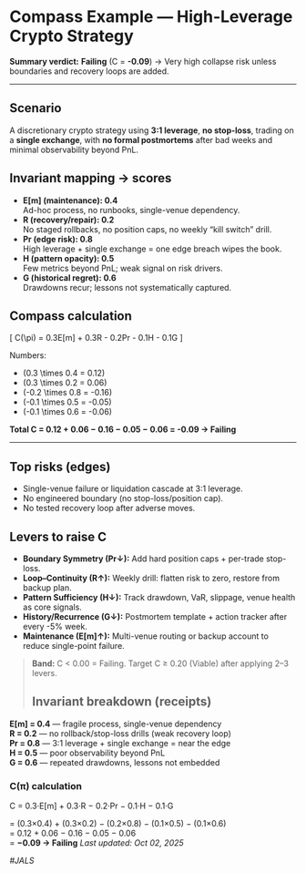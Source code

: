 # Compass Example — High-Leverage Crypto Strategy

**Summary verdict:** **Failing** (C = **-0.09**) → Very high collapse risk unless boundaries and recovery loops are added.

---

## Scenario
A discretionary crypto strategy using **3:1 leverage**, **no stop-loss**, trading on a **single exchange**, with **no formal postmortems** after bad weeks and minimal observability beyond PnL.

## Invariant mapping → scores
- **E[m] (maintenance): 0.4**  
  Ad-hoc process, no runbooks, single-venue dependency.
- **R (recovery/repair): 0.2**  
  No staged rollbacks, no position caps, no weekly “kill switch” drill.
- **Pr (edge risk): 0.8**  
  High leverage + single exchange = one edge breach wipes the book.
- **H (pattern opacity): 0.5**  
  Few metrics beyond PnL; weak signal on risk drivers.
- **G (historical regret): 0.6**  
  Drawdowns recur; lessons not systematically captured.

## Compass calculation
\[
C(\pi) = 0.3E[m] + 0.3R - 0.2Pr - 0.1H - 0.1G
\]

Numbers:
- \(0.3 \times 0.4 = 0.12\)  
- \(0.3 \times 0.2 = 0.06\)  
- \(-0.2 \times 0.8 = -0.16\)  
- \(-0.1 \times 0.5 = -0.05\)  
- \(-0.1 \times 0.6 = -0.06\)

**Total C = 0.12 + 0.06 − 0.16 − 0.05 − 0.06 = -0.09 → Failing**

---

## Top risks (edges)
- Single-venue failure or liquidation cascade at 3:1 leverage.  
- No engineered boundary (no stop-loss/position cap).  
- No tested recovery loop after adverse moves.

## Levers to raise C
- **Boundary Symmetry (Pr↓):** Add hard position caps + per-trade stop-loss.  
- **Loop–Continuity (R↑):** Weekly drill: flatten risk to zero, restore from backup plan.  
- **Pattern Sufficiency (H↓):** Track drawdown, VaR, slippage, venue health as core signals.  
- **History/Recurrence (G↓):** Postmortem template + action tracker after every -5% week.  
- **Maintenance (E[m]↑):** Multi-venue routing or backup account to reduce single-point failure.

> **Band:** C < 0.00 = Failing. Target C ≥ 0.20 (Viable) after applying 2–3 levers.
>## Invariant breakdown (receipts)

**E[m] = 0.4** — fragile process, single-venue dependency  
**R = 0.2** — no rollback/stop-loss drills (weak recovery loop)  
**Pr = 0.8** — 3:1 leverage + single exchange = near the edge  
**H = 0.5** — poor observability beyond PnL  
**G = 0.6** — repeated drawdowns, lessons not embedded

### C(π) calculation
C = 0.3·E[m] + 0.3·R − 0.2·Pr − 0.1·H − 0.1·G

= (0.3×0.4) + (0.3×0.2) − (0.2×0.8) − (0.1×0.5) − (0.1×0.6)  
= 0.12 + 0.06 − 0.16 − 0.05 − 0.06  
= **−0.09 → Failing**
_Last updated: Oct 02, 2025_  

*#JALS*
